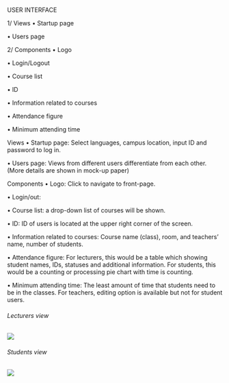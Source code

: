 USER INTERFACE 

1/ Views
•	Startup page

•	Users page

2/ Components
•	Logo 

•	Login/Logout

•	Course list 

•	ID 

•	Information related to courses

•	Attendance figure

•	Minimum attending time


Views
•	Startup page: Select languages, campus location, input ID and password to log in. 

•	Users page: Views from different users differentiate from each other. (More details are shown in mock-up paper)

Components 
•	Logo: Click to navigate to front-page. 

•	Login/out:

•	Course list: a drop-down list of courses will be shown. 

•	ID: ID of users is located at the upper right corner of the screen.

•	Information related to courses: Course name (class), room, and teachers’ name, number of students.   

•	Attendance figure: For lecturers, this would be a table which showing student names, IDs, statuses and additional information. For students, this would be a counting or processing pie chart with time is counting. 

•	 Minimum attending time: The least amount of time that students need to be in the classes. For teachers, editing option is available but not for student users. 

###### Lecturers view
<img src="http://users.metropolia.fi/~dinhtr/SE/Photo%2002-10-14%2018%2028%2011.jpg" />

###### Students view
<img src="http://users.metropolia.fi/~dinhtr/SE/Photo%2002-10-14%2018%2028%2039.jpg" /> 



